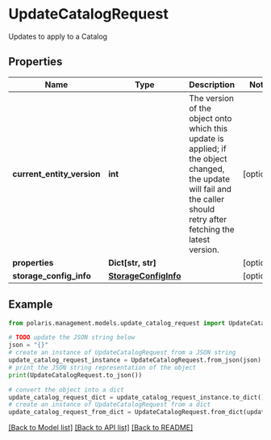 # UpdateCatalogRequest

Updates to apply to a Catalog

## Properties

Name | Type | Description | Notes
------------ | ------------- | ------------- | -------------
**current_entity_version** | **int** | The version of the object onto which this update is applied; if the object changed, the update will fail and the caller should retry after fetching the latest version. | [optional] 
**properties** | **Dict[str, str]** |  | [optional] 
**storage_config_info** | [**StorageConfigInfo**](StorageConfigInfo.md) |  | [optional] 

## Example

```python
from polaris.management.models.update_catalog_request import UpdateCatalogRequest

# TODO update the JSON string below
json = "{}"
# create an instance of UpdateCatalogRequest from a JSON string
update_catalog_request_instance = UpdateCatalogRequest.from_json(json)
# print the JSON string representation of the object
print(UpdateCatalogRequest.to_json())

# convert the object into a dict
update_catalog_request_dict = update_catalog_request_instance.to_dict()
# create an instance of UpdateCatalogRequest from a dict
update_catalog_request_from_dict = UpdateCatalogRequest.from_dict(update_catalog_request_dict)
```
[[Back to Model list]](../README.md#documentation-for-models) [[Back to API list]](../README.md#documentation-for-api-endpoints) [[Back to README]](../README.md)


